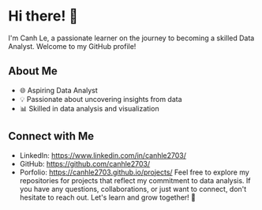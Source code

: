 # Hi there! 👋

I'm Canh Le, a passionate learner on the journey to becoming a skilled Data Analyst. Welcome to my GitHub profile!

## About Me

- 🌐 Aspiring Data Analyst
- 💡 Passionate about uncovering insights from data
- 📊 Skilled in data analysis and visualization

## Connect with Me

- LinkedIn: https://www.linkedin.com/in/canhle2703/
- GitHub: https://github.com/canhle2703/
- Porfolio: https://canhle2703.github.io/projects/
Feel free to explore my repositories for projects that reflect my commitment to data analysis. If you have any questions, collaborations, or just want to connect, don't hesitate to reach out. Let's learn and grow together! 🚀
